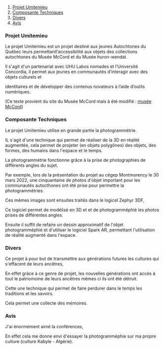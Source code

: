1. [Projet Umitemieu](#Projet-umitemieu)
2. [Composante Techniques](#Composante-Techniques)
3. [Divers](#Divers)
4. [Avis](#Avis)

### Projet Umitemieu 

Le projet Umitemieu est un projet destiné aux jeunes Autochtones du Québec leurs permettantl’accessibilité aux objets des collections autochtones du Musée 
McCord et du Musée huron-wendat. 

Il s'agit d'un partenariat avec UHU Labos nomades et l’Université Concordia, il permet aux jeunes en communautés d’interagir avec des objets culturels et

identitaires et de développer des contenus novateurs à l’aide d’outils numériques.

(Ce texte provient du site du Musée McCord mais à été modifié : [musée McCord](https://www.musee-mccord.qc.ca/fr/blogue/umitemieu-hologrammes-collections-nomades/))

### Composante Techniques 

Le projet Umitemieu utilise en grande partie la photogrammétrie.

IL s'agit d'une technique qui permet de réaliser de la 3D en réalité augmentée, cela permet de projeter (en objets polygônes) des objets, des formes, des humains dans l'espace et le temps.

La photogrammétrie fonctionne grâce à la prise de photographies de différents angles du sujet. 

Par exemple, lors de la présentation du projet au cégep Montmorency le 30 mars 2022, une cinquantaine de photos d'objet important pour les communautés autocthones ont été prise pour permettre la photogrammétries.

Ces mêmes images sont ensuites traités dans le logicel Zephyr 3DF, 

Ce logiciel permet de modélisé en 3D et et de photogramméphié les photos prises de différentes angles. 

Ensuite il suffit de refaire un dessin approximatif de l'objet photogramméphié et d'utiliser le logiciel Spark AR, permettant l'utilisation de réalité augmenté dans l'espace. 

### Divers 

Ce projet à pour but de transmettre aux générations futures les cultures qui s'effacent de leurs ancêtres, 

En effet grâce à ce genre de projet, les nouvelles générations ont accès à tout le patriomoine de leurs ancêtres mêmes ci ils ont été détruit.

Cette une technique qui permet de faire perdurer dans le temps les traditions et les savoirs.

Cela permet une collecte des mémoires. 

### Avis 

J'ai énormément aimé la conférences, 

En effet cela me donne envi d'essayer la photogramméphie sur ma propre culture (culture Kabyle - Algérie).
